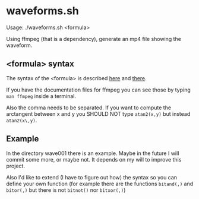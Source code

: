 # waveforms.sh

Usage: ./waveforms.sh &lt;formula&gt;

Using ffmpeg (that is a dependency), generate an mp4 file showing the waveform.

## &lt;formula&gt; syntax

The syntax of the &lt;formula&gt; is described
[here](https://ffmpeg.org/ffmpeg-all.html#Expression-Evaluation) and
[there](https://ffmpeg.org/ffmpeg-all.html#aevalsrc).

If you have the documentation files for ffmpeg you can see those by typing
`man ffmpeg` inside a terminal.

Also the comma needs to be separated. If you want to compute the arctangent
between x and y you SHOULD NOT type `atan2(x,y)` but instead `atan2(x\,y)`.

## Example

In the directory wave001 there is an example. Maybe in the future I will
commit some more, or maybe not. It depends on my will to improve this project.

Also I'd like to extend (I have to figure out how) the syntax so you can define
your own function (for example there are the functions `bitand(,)` and
`bitor(,)` but there is not `bitnot()` nor `bitxor(,)`)
